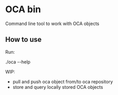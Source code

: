 # OCA bin

Command line tool to work with OCA objects


## How to use

Run:

./oca --help

WIP:
- pull and push oca object from/to oca repository
- store and query locally stored OCA objects

